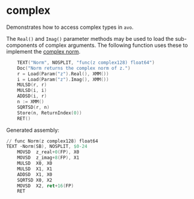 # complex

Demonstrates how to access complex types in `avo`.

The `Real()` and `Imag()` parameter methods may be used to load the sub-components of complex arguments. The following function uses these to implement the [complex norm](http://mathworld.wolfram.com/ComplexModulus.html).

[embedmd]:# (asm.go go /.*TEXT.*Norm/ /RET.*/)
```go
	TEXT("Norm", NOSPLIT, "func(z complex128) float64")
	Doc("Norm returns the complex norm of z.")
	r = Load(Param("z").Real(), XMM())
	i = Load(Param("z").Imag(), XMM())
	MULSD(r, r)
	MULSD(i, i)
	ADDSD(i, r)
	n := XMM()
	SQRTSD(r, n)
	Store(n, ReturnIndex(0))
	RET()
```

Generated assembly:

[embedmd]:# (complex.s s /.*func Norm/ /RET/)
```s
// func Norm(z complex128) float64
TEXT ·Norm(SB), NOSPLIT, $0-24
	MOVSD  z_real+0(FP), X0
	MOVSD  z_imag+8(FP), X1
	MULSD  X0, X0
	MULSD  X1, X1
	ADDSD  X1, X0
	SQRTSD X0, X2
	MOVSD  X2, ret+16(FP)
	RET
```
